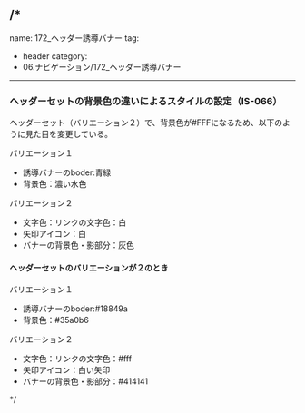 /*
---
name: 172_ヘッダー誘導バナー
tag:
  - header
category:
  - 06.ナビゲーション/172_ヘッダー誘導バナー
---

### ヘッダーセットの背景色の違いによるスタイルの設定（IS-066）

ヘッダーセット（バリエーション２）で、背景色が#FFFになるため、以下のように見た目を変更している。

バリエーション１
- 誘導バナーのboder:青緑
- 背景色：濃い水色

バリエーション２
- 文字色：リンクの文字色：白
- 矢印アイコン：白
- バナーの背景色・影部分：灰色

#### ヘッダーセットのバリエーションが２のとき

バリエーション１
- 誘導バナーのboder:#18849a
- 背景色：#35a0b6
  
バリエーション２
- 文字色：リンクの文字色：#fff
- 矢印アイコン：白い矢印
- バナーの背景色・影部分：#414141

*/